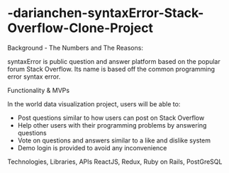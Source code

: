 # -darianchen-syntaxError-Stack-Overflow-Clone-Project

Background - The Numbers and The Reasons:

syntaxError is public question and answer platform based on the popular forum Stack Overflow. Its name is based off the common programming error syntax error.

Functionality & MVPs

In the world data visualization project, users will be able to:

- Post questions similar to how users can post on Stack Overflow
- Help other users with their programming problems by answering questions
- Vote on questions and answers similar to a like and dislike system
- Demo login is provided to avoid any inconvenience

Technologies, Libraries, APIs
ReactJS, Redux, Ruby on Rails, PostGreSQL
